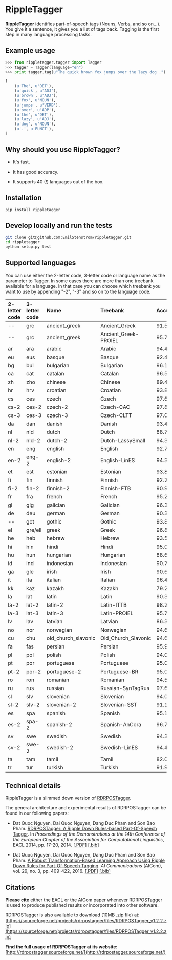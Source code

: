# RippleTagger

**RippleTagger** identifies part-of-speech tags (Nouns, Verbs, and so on...). You give it a sentence, it gives you a list of tags back. Tagging is the first step in many language processing tasks.

## Example usage

```python
>>> from rippletagger.tagger import Tagger
>>> tagger = Tagger(language="en")
>>> print tagger.tag(u"The quick brown fox jumps over the lazy dog .")

[
    (u'The', u'DET'),
    (u'quick', u'ADJ'),
    (u'brown', u'ADJ'),
    (u'fox', u'NOUN'),
    (u'jumps', u'VERB'),
    (u'over', u'ADP'),
    (u'the', u'DET'),
    (u'lazy', u'ADJ'),
    (u'dog', u'NOUN'),
    (u'.', u'PUNCT'),
]
```

## Why should you use RippleTagger?

- It's fast.

- It has good accuracy.

- It supports 40 (!) languages out of the box.

## Installation

```bash
pip install rippletagger
```

## Develop locally and run the tests

```bash
git clone git@github.com:EmilStenstrom/rippletagger.git
cd rippletagger
python setup.py test
```

## Supported languages

You can use either the 2-letter code, 3-letter code or language name as the parameter to Tagger. In some cases there are more than one treebank available for a language. In that case you can choose which treebank you want to use by appending "-2", "-3" and so on to the language code.

2-letter code | 3-letter code | Name | Treebank | Accuracy
:------- | :------- | :------- | :------- | :-------
-- | grc | ancient_greek | Ancient_Greek | 91.56865075
-- | grc | ancient_greek | Ancient_Greek-PROIEL | 95.71938169
ar | ara | arabic | Arabic | 94.414521
eu | eus | basque | Basque | 92.42635595
bg | bul | bulgarian | Bulgarian | 96.1294013
ca | cat | catalan | Catalan | 96.51742106
zh | zho | chinese | Chinese | 89.45221445
hr | hrv | croatian | Croatian | 93.86666667
cs | ces | czech | Czech | 97.67695433
cs-2 | ces-2 | czech-2 | Czech-CAC | 97.82568807
cs-3 | ces-3 | czech-3 | Czech-CLTT | 97.00802724
da | dan | danish | Danish | 93.47382733
nl | nld | dutch | Dutch | 88.75577614
nl-2 | nld-2 | dutch-2 | Dutch-LassySmall | 94.36650592
en | eng | english | English | 92.70401658
en-2 | eng-2 | english-2 | English-LinES | 94.39924537
et | est | estonian | Estonian | 93.83607943
fi | fin | finnish | Finnish | 92.2428884
fi-2 | fin-2 | finnish-2 | Finnish-FTB | 90.9631537
fr | fra | french | French | 95.22884882
gl | glg | galician | Galician | 96.3053856
de | deu | german | German | 90.39729092
-- | got | gothic | Gothic | 93.85420706
el | gre/ell | greek | Greek | 96.85956246
he | heb | hebrew | Hebrew | 93.5171585
hi | hin | hindi | Hindi | 95.02399097
hu | hun | hungarian | Hungarian | 88.68949233
id | ind | indonesian | Indonesian | 90.74702886
ga | gle | irish | Irish | 90.60455378
it | ita | italian | Italian | 96.48434167
kk | kaz | kazakh | Kazakh | 79.22077922
la | lat | latin | Latin | 90.39735099
la-2 | lat-2 | latin-2 | Latin-ITTB | 98.24373855
la-3 | lat-3 | latin-3 | Latin-PROIEL | 95.78693144
lv | lav | latvian | Latvian | 86.34880803
no | nor | norwegian | Norwegian | 94.60278351
cu | chu | old_church_slavonic | Old_Church_Slavonic | 94.62492617
fa | fas | persian | Persian | 95.99826281
pl | pol | polish | Polish | 94.0848991
pt | por | portuguese | Portuguese | 95.08144363
pt-2 | por-2 | portuguese-2 | Portuguese-BR | 95.08798152
ro | ron | romanian | Romanian | 94.51972789
ru | rus | russian | Russian-SynTagRus | 97.65354521
sl | slv | slovenian | Slovenian | 94.02687904
sl-2 | slv-2 | slovenian-2 | Slovenian-SST | 91.15554049
es | spa | spanish | Spanish | 95.12795276
es-2 | spa-2 | spanish-2 | Spanish-AnCora | 96.78868917
sv | swe | swedish | Swedish | 94.39564215
sv-2 | swe-2 | swedish-2 | Swedish-LinES | 94.47010209
ta | tam | tamil | Tamil | 82.08886853
tr | tur | turkish | Turkish | 91.92623412

## Technical details

RippleTagger is a slimmed down version of [RDRPOSTagger](https://github.com/datquocnguyen/RDRPOSTagger).

The general architecture and experimental results of RDRPOSTagger can be found in our following papers:

- Dat Quoc Nguyen, Dai Quoc Nguyen, Dang Duc Pham and Son Bao Pham. [RDRPOSTagger: A Ripple Down Rules-based Part-Of-Speech Tagger](http://www.aclweb.org/anthology/E14-2005). In *Proceedings of the Demonstrations at the 14th Conference of the European Chapter of the Association for Computational Linguistics*, EACL 2014, pp. 17-20, 2014. [[.PDF]](http://www.aclweb.org/anthology/E14-2005) [[.bib]](http://www.aclweb.org/anthology/E14-2005.bib)

- Dat Quoc Nguyen, Dai Quoc Nguyen, Dang Duc Pham and Son Bao Pham. [A Robust Transformation-Based Learning Approach Using Ripple Down Rules for Part-Of-Speech Tagging](http://content.iospress.com/articles/ai-communications/aic698). *AI Communications* (AICom), vol. 29, no. 3, pp. 409-422, 2016. [[.PDF]](http://arxiv.org/pdf/1412.4021.pdf) [[.bib]](http://rdrpostagger.sourceforge.net/AICom.bib)

## Citations

**Please cite** either the EACL or the AICom paper whenever RDRPOSTagger is used to produce published results or incorporated into other software.

RDRPOSTagger is also available to download (10MB .zip file) at: [https://sourceforge.net/projects/rdrpostagger/files/RDRPOSTagger_v1.2.2.zip](https://sourceforge.net/projects/rdrpostagger/files/RDRPOSTagger_v1.2.2.zip)

**Find the full usage of RDRPOSTagger at its website:** [http://rdrpostagger.sourceforge.net/](http://rdrpostagger.sourceforge.net/)


